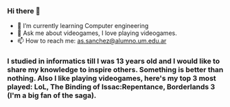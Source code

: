 ### Hi there 👋

<!--
**Ale-Sanchez2/Ale-Sanchez2** is a ✨ _special_ ✨ repository because its `README.md` (this file) appears on your GitHub profile.

Here are some ideas to get you started:

-->
- 🌱 I’m currently learning Computer engineering
- 💬 Ask me about videogames, I love playing videogames.
- 📫 How to reach me: as.sanchez@alumno.um.edu.ar

### I studied in informatics till I was 13 years old and I would like to share my knowledge to inspire others. Something is better than nothing. Also I like playing videogames, here's my top 3 most played: LoL, The Binding of Issac:Repentance, Borderlands 3 (I'm a big fan of the saga).
